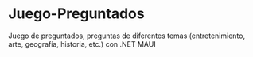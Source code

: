 # Juego-Preguntados
Juego de preguntados, preguntas de diferentes temas (entretenimiento, arte, geografía, historia, etc.) con .NET MAUI
